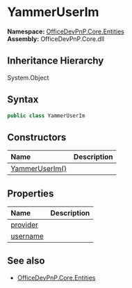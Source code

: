 # YammerUserIm
  

**Namespace:** [OfficeDevPnP.Core.Entities](OfficeDevPnP.Core.Entities.md)  
**Assembly:** OfficeDevPnP.Core.dll  
## Inheritance Hierarchy
System.Object  


## Syntax
```C#
public class YammerUserIm
```
## Constructors
|**Name**|**Description**|
|:-----|:-----|
| [YammerUserIm()](OfficeDevPnP.Core.Entities.YammerUserIm.ctor1.md) | 
## Properties
|**Name**|**Description**|
|:-----|:-----|
| [provider](OfficeDevPnP.Core.Entities.YammerUserIm.provider.md) | 
| [username](OfficeDevPnP.Core.Entities.YammerUserIm.username.md) | 
## See also
- [OfficeDevPnP.Core.Entities](OfficeDevPnP.Core.Entities.md)
